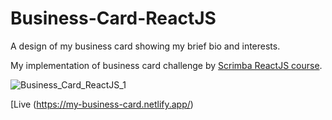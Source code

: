 # Business-Card-ReactJS
A design of my business card showing my brief bio and interests.

My implementation of business card challenge by [Scrimba ReactJS course](https://scrimba.com/learn/learnreact/section-1-solo-project-coce646e88eea46f91af43ca4).

![Business_Card_ReactJS_1](https://user-images.githubusercontent.com/46662771/152238136-26511b79-e2aa-49ac-aebc-a8a20b53777b.png)

[Live (https://my-business-card.netlify.app/)
